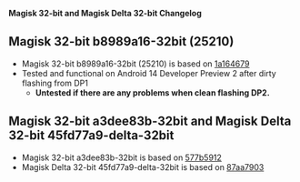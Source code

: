 **Magisk 32-bit and Magisk Delta 32-bit Changelog**

## Magisk 32-bit b8989a16-32bit (25210)

- Magisk 32-bit b8989a16-32bit (25210) is based on [1a164679](https://github.com/topjohnwu/Magisk/commit/1a1646795f6956294ec14eb6b148676d22dc7e63)
- Tested and functional on Android 14 Developer Preview 2 after dirty flashing from DP1
    - **Untested if there are any problems when clean flashing DP2.**

## Magisk 32-bit a3dee83b-32bit and Magisk Delta 32-bit 45fd77a9-delta-32bit

- Magisk 32-bit a3dee83b-32bit is based on [577b5912](https://github.com/topjohnwu/Magisk/commit/577b5912af0061913b9e8e2215b483bad9e5cfb3)
- Magisk Delta 32-bit 45fd77a9-delta-32bit is based on [87aa7903](https://github.com/HuskyDG/Magisk/commit/87aa7903622ffb86901a1f37b524a86cdb3cac9f)

